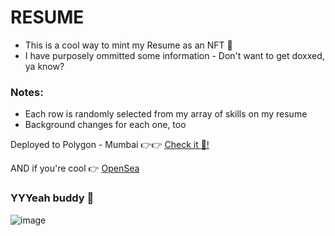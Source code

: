 # RESUME

- This is a cool way to mint my Resume as an NFT 🤯
- I have purposely ommitted some information - Don't want to get doxxed, ya know?

### Notes:
* Each row is randomly selected from my array of skills on my resume
* Background changes for each one, too 

Deployed to Polygon - Mumbai 👉👉 [Check it 🤙!](https://mumbai.polygonscan.com/address/0xd4d1d0827bc1bc2aedc0a8dbbc2160e8d2024675)

AND if you're cool 👉 [OpenSea](https://testnets.opensea.io/collection/frank-9klnquzxmg?search[sortAscending]=true&search[sortBy]=PRICE)

### YYYeah buddy 💪

![image](https://user-images.githubusercontent.com/5667044/146649301-caf26462-99e4-4698-a1a0-57248c6b0f9b.png)

